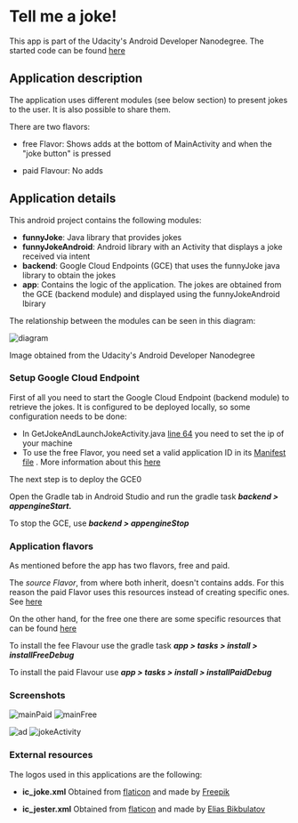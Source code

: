 # Tell me a joke!

This app is part of the Udacity's Android Developer Nanodegree. The started code can be found [here](https://github.com/udacity/ud867/tree/master/FinalProject) 

## Application description

The application uses different modules (see below section) to present jokes to the user. It is also possible to share them.

There are two flavors:

* free Flavor: Shows adds at the bottom of MainActivity and when the "joke button" is pressed

* paid Flavour: No adds

## Application details

This android project contains the following modules:

* **funnyJoke**: Java library that provides jokes
* **funnyJokeAndroid**: Android library with an Activity that displays a joke received via intent
* **backend**: Google Cloud Endpoints (GCE) that uses the funnyJoke java library to obtain the jokes
* **app**: Contains the logic of the application. The jokes are obtained from the GCE (backend module) and displayed using the funnyJokeAndroid lbirary

The relationship between the modules can be seen in this diagram:

![diagram](docs/images/project-diagram.png)

Image obtained from the Udacity's Android Developer Nanodegree

### Setup Google Cloud Endpoint

First of all you need to start the Google Cloud Endpoint (backend module) to retrieve the jokes. It is configured to be deployed locally, so some configuration needs to be done:

* In GetJokeAndLaunchJokeActivity.java [line 64](https://github.com/acasadoquijada/tell_me_a_joke/blob/master/app/src/main/java/com/udacity/gradle/builditbigger/GetJokeAndLaunchJokeActivity.java#L64)  you need to set the ip of your machine
* To use the free Flavor, you need set a valid application ID in its [Manifest file](https://github.com/acasadoquijada/tell_me_a_joke/blob/master/app/src/free/AndroidManifest.xml#L24) . More information about this [here](https://developers.google.com/admob/android/quick-start#update_your_androidmanifestxml) 

The next step is to deploy the GCE0

Open the Gradle tab in Android Studio and run the gradle task ***backend > appengineStart.***

To stop the GCE, use ***backend > appengineStop***

### Application flavors

As mentioned before the app has two flavors, free and paid.

The *source Flavor*, from where both inherit, doesn't contains adds. For this reason the paid Flavor uses this resources instead of creating specific ones. See [here](https://github.com/acasadoquijada/tell_me_a_joke/tree/master/app/src/paid) 

On the other hand, for the free one there are some specific resources that can be found [here](https://github.com/acasadoquijada/tell_me_a_joke/tree/master/app/src/free) 

To install the fee Flavour use the gradle task ***app > tasks > install > installFreeDebug***

To install the paid Flavour use ***app > tasks > install > installPaidDebug***


### Screenshots 

![mainPaid](docs/images/paidMainActivity.jpg) ![mainFree](docs/images/freeMainActivity.jpg)

![ad](docs/images/ad.jpg) ![jokeActivity](docs/images/jokeActivity.jpg)



### External resources


The logos used in this applications are the following:

* **ic_joke.xml** Obtained from [flaticon](https://www.flaticon.com/)  and made by [Freepik](https://www.flaticon.com/authors/freepik) 


* **ic_jester.xml** Obtained from [flaticon](https://www.flaticon.com/)  and made by [Elias Bikbulatov](https://www.flaticon.com/authors/elias-bikbulatov") 

